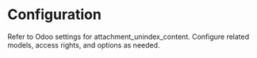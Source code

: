 # Configuration

Refer to Odoo settings for attachment_unindex_content. Configure related models, access rights, and options as needed.
